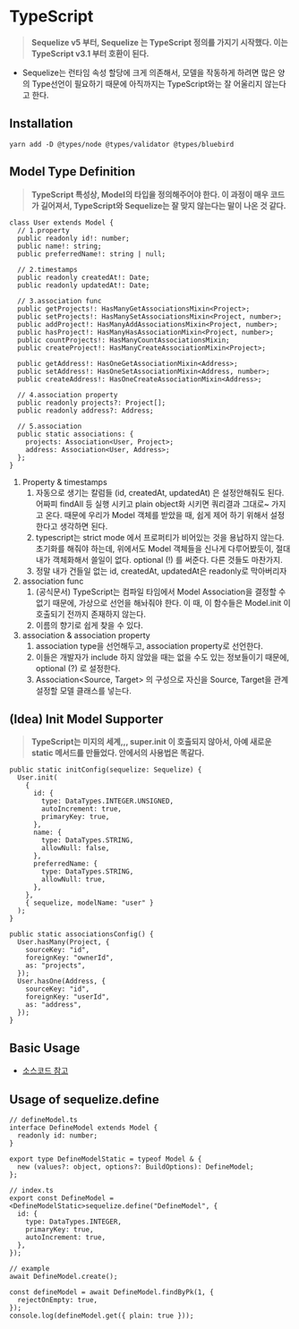 # TypeScript

> **Sequelize v5 부터, Sequelize 는 TypeScript 정의를 가지기 시작했다. 이는 TypeScript v3.1 부터 호환이 된다.**

- Sequelize는 런타임 속성 할당에 크게 의존해서, 모델을 작동하게 하려면 많은 양의 Type선언이 필요하기 때문에 아직까지는 TypeScript와는 잘 어울리지 않는다고 한다.

## Installation

```
yarn add -D @types/node @types/validator @types/bluebird
```

## Model Type Definition

> **TypeScript 특성상, Model의 타입을 정의해주어야 한다. 이 과정이 매우 코드가 길어져서, TypeScript와 Sequelize는 잘 맞지 않는다는 말이 나온 것 같다.**

```tsx
class User extends Model {
  // 1.property
  public readonly id!: number;
  public name!: string;
  public preferredName!: string | null;

  // 2.timestamps
  public readonly createdAt!: Date;
  public readonly updatedAt!: Date;

  // 3.association func
  public getProjects!: HasManyGetAssociationsMixin<Project>;
  public setProjects!: HasManySetAssociationsMixin<Project, number>;
  public addProject!: HasManyAddAssociationsMixin<Project, number>;
  public hasProject!: HasManyHasAssociationMixin<Project, number>;
  public countProjects!: HasManyCountAssociationsMixin;
  public createProject!: HasManyCreateAssociationMixin<Project>;

  public getAddress!: HasOneGetAssociationMixin<Address>;
  public setAddress!: HasOneSetAssociationMixin<Address, number>;
  public createAddress!: HasOneCreateAssociationMixin<Address>;

  // 4.association property
  public readonly projects?: Project[];
  public readonly address?: Address;

  // 5.association
  public static associations: {
    projects: Association<User, Project>;
    address: Association<User, Address>;
  };
}
```

1. Property & timestamps
   1. 자동으로 생기는 칼럼들 (id, createdAt, updatedAt) 은 설정안해줘도 된다. 어짜피 findAll 등 실행 시키고 plain object화 시키면 쿼리결과 그대로~ 가지고 온다. 때문에 우리가 Model 객체를 받았을 때, 쉽게 제어 하기 위해서 설정한다고 생각하면 된다.
   2. typescript는 strict mode 에서 프로퍼티가 비어있는 것을 용납하지 않는다. 초기화를 해줘야 하는데, 위에서도 Model 객체들을 신나게 다루어봤듯이, 절대 내가 객체화해서 쓸일이 없다. optional (!) 를 써준다. 다른 것들도 마찬가지.
   3. 정말 내가 건들일 없는 id, createdAt, updatedAt은 readonly로 막아버리자
2. association func
   1. (공식문서) TypeScript는 컴파일 타임에서 Model Association을 결정할 수 없기 때문에, 가상으로 선언을 해놔줘야 한다. 이 때, 이 함수들은 Model.init 이 호출되기 전까지 존재하지 않는다.
   2. 이름의 향기로 쉽게 찾을 수 있다.
3. association & association property
   1. association type을 선언해두고, association property로 선언한다.
   2. 이들은 개발자가 include 하지 않았을 때는 없을 수도 있는 정보들이기 때문에, optional (?) 로 설정한다.
   3. Association<Source, Target> 의 구성으로 자신을 Source, Target을 관계설정할 모델 클래스를 넣는다.

## (Idea) Init Model Supporter

> **TypeScript는 미지의 세계,,, super.init 이 호출되지 않아서, 아예 새로운 static 메서드를 만들었다. 안에서의 사용법은 똑같다.**

```tsx
public static initConfig(sequelize: Sequelize) {
  User.init(
    {
      id: {
        type: DataTypes.INTEGER.UNSIGNED,
        autoIncrement: true,
        primaryKey: true,
      },
      name: {
        type: DataTypes.STRING,
        allowNull: false,
      },
      preferredName: {
        type: DataTypes.STRING,
        allowNull: true,
      },
    },
    { sequelize, modelName: "user" }
  );
}

public static associationsConfig() {
  User.hasMany(Project, {
    sourceKey: "id",
    foreignKey: "ownerId",
    as: "projects",
  });
  User.hasOne(Address, {
    sourceKey: "id",
    foreignKey: "userId",
    as: "address",
  });
}
```

## Basic Usage

- [소스코드 참고](https://github.com/formegusto/js-library-bible/blob/master/sequelize/ts-src/examples/create-data.ts)

## Usage of sequelize.define

```tsx
// defineModel.ts
interface DefineModel extends Model {
  readonly id: number;
}

export type DefineModelStatic = typeof Model & {
  new (values?: object, options?: BuildOptions): DefineModel;
};

// index.ts
export const DefineModel = <DefineModelStatic>sequelize.define("DefineModel", {
  id: {
    type: DataTypes.INTEGER,
    primaryKey: true,
    autoIncrement: true,
  },
});

// example
await DefineModel.create();

const defineModel = await DefineModel.findByPk(1, {
  rejectOnEmpty: true,
});
console.log(defineModel.get({ plain: true }));
```
